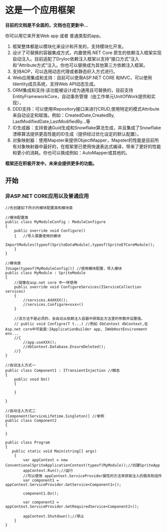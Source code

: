 # 这是一个应用框架
**目前的文档是不全面的，文档也在更新中...**

你可以用它来开发Web app 或者 普通类型的app。
1. 框架整体都是以模块化来设计和开发的，支持模块化开发。
2. 设计了可替换的容器集成方式，内置使用.NET Core 原生的依赖注入框架实现自动注入。目前适配了DryIoc依赖注入框架以支持“接口方式”注入和“Attribute方式”注入。你也可以替换成为其他第三方依赖注入框架。
3. 支持AOP，可以选用动态代理或者静态织入方式进行。
4. Web应用集成和支持：目前可以使用ASP.NET CORE 和MVC，可以使用Identity成员系统，支持Web API动态生成。
5. ORM集成和支持:该功能被设计成为通用且可替换的，目前支持 EntityFrameworkCore，自动事务管理（由工作单元UnitOfWork提供和实现），
6. DDD支持：可以使用IRepository接口来进行CRUD,使用特定的模式Attribute来自动设定和赋值。例如：CreatedDate,CreatedBy, LastModifiedDate,LastModifiedBy...等
7. ID生成器：支持普通Guid生成和Snowflake算法生成，并且集成了Snowflake漂移算法提供更高性能的ID生成（提供经过优化设定的默认配置）。
8. 对象映射器：使用Mapster来提供ObjectMapper，Mapster的性能是目前所有对象映射器中最好的，在框架里已使用快速表达式编译，带来了更好的性能和更小的消耗。你也可以换成例如：AutoMapper或其他的。


**框架还在积极开发中，未来会提供更多的功能。**
## 开始

### 非ASP.NET CORE应用以及普通应用


    //先创建如下所示的模块配置类和模块类
    
    //模块配置类
    public class MyModuleConfig : ModuleConfigure
    {
        public override void Configure()
        {   //导入需要使用的模块
            ImportModules(typeof(SpriteDataModule),typeof(SpriteEfCoreModule));
        }
    }
    
    //模块类
    [Usage(typeof(MyModuleConfig))] //使用模块配置，导入模块
    public class MyModule : SpriteModule
    {
        //就像在asp.net core 中一样使用
        public override void ConfigureServices(IServiceCollection services)
        {
            //services.AddXXX();
            //services.Configure<xxx>()
        }

        //该方法不是必须的，会自动从依赖注入容器中获取此方法里的参数并设置值。
        // public void Configre(T t...) //例如 DbContext dbContext,在Asp.net core中可能是:IApplicationBuilder app, IWebHostEnvironment env...
        //{
            //app.useXXX();
            //dbContext.Database.EnsureDeleted();
        //}
    }

    //自动注入方式一 
    public class Component1 : ITransientInjection //瞬态
    {
        public void Do()
        {
            
        }
        
    }
    
    //自动注入方式二
    [Component(ServiceLifetime.Singleton)] //单例
    public class Component2
    {
        
    }
    
    public class Program
    {
       public static void Main(string[] args)
        {
            var appContext = new ConventionalSpriteApplicationContext(typeof(MyModule));//创建SpriteApp
            appContext.Run();//运行
            //可以使用 appContext.ServiceProvider属性的方法来获取注入的服务和组件
            var component1 = appContext.ServiceProvider.GetService<Component1>();
            
            component1.Do();

            var component2 = appContext.ServiceProvider.GetRequiredService<Component2>();
            
            appContext.Shutdown();//停止
        }
    }
